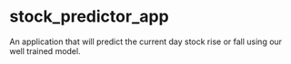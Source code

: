 # stock_predictor_app
An application that will predict the current day stock rise or fall using our well trained model.
